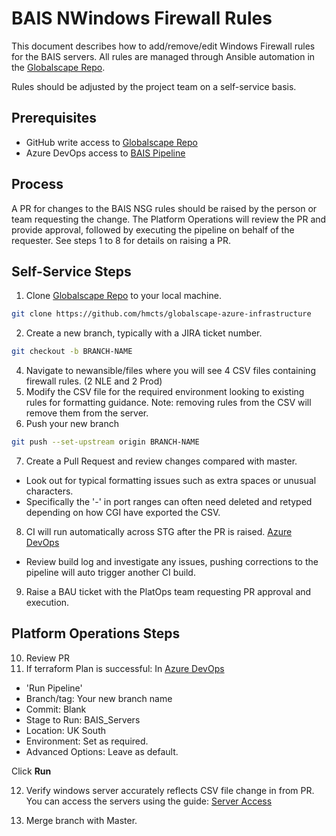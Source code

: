 # BAIS NWindows Firewall Rules

This document describes how to add/remove/edit Windows Firewall rules for the BAIS servers. All rules are managed through Ansible automation in the [Globalscape Repo](https://github.com/hmcts/globalscape-azure-infrastructure).

Rules should be adjusted by the project team on a self-service basis.

## Prerequisites

* GitHub write access to [Globalscape Repo](https://github.com/hmcts/globalscape-azure-infrastructure)
* Azure DevOps access to [BAIS Pipeline](https://dev.azure.com/hmcts/PlatformOperations/_build?definitionId=432)

## Process

A PR for changes to the BAIS NSG rules should be raised by the person or team requesting the change. The Platform Operations will review the PR and provide approval, followed by executing the pipeline on behalf of the requester.
See steps 1 to 8 for details on raising a PR.

## Self-Service Steps

1. Clone [Globalscape Repo](https://github.com/hmcts/globalscape-azure-infrastructure) to your local machine.
```bash
git clone https://github.com/hmcts/globalscape-azure-infrastructure
```
2. Create a new branch, typically with a JIRA ticket number.
```bash
git checkout -b BRANCH-NAME
```
4. Navigate to newansible/files where you will see 4 CSV files containing firewall rules. (2 NLE and 2 Prod)
5. Modify the CSV file for the required environment looking to existing rules for formatting guidance. Note: removing rules from the CSV will remove them from the server.
6. Push your new branch
```bash
git push --set-upstream origin BRANCH-NAME
```
7. Create a Pull Request and review changes compared with master.
* Look out for typical formatting issues such as extra spaces or unusual characters. 
* Specifically the '-' in port ranges can often need deleted and retyped depending on how CGI have exported the CSV.

8. CI will run automatically across STG after the PR is raised. [Azure DevOps](https://dev.azure.com/hmcts/PlatformOperations/_build?definitionId=432) 
* Review build log and investigate any issues, pushing corrections to the pipeline will auto trigger another CI build.

9. Raise a BAU ticket with the PlatOps team requesting PR approval and execution.

## Platform Operations Steps

10. Review PR
11. If terraform Plan is successful:
In [Azure DevOps](https://dev.azure.com/hmcts/PlatformOperations/_build?definitionId=432) 
* 'Run Pipeline'
* Branch/tag: Your new branch name
* Commit: Blank
* Stage to Run: BAIS_Servers
* Location: UK South
* Environment: Set as required.
* Advanced Options: Leave as default.

Click **Run**

12. Verify windows server accurately reflects CSV file change in from PR. You can access the servers using the guide: [Server Access](https://github.com/hmcts/ops-runbooks/blob/master/BAIS/ServerAccess.md)

13. Merge branch with Master.